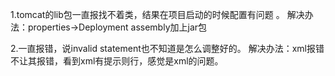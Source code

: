1.tomcat的lib包一直报找不着类，结果在项目启动的时候配置有问题 。
解决办法：properties->Deployment assembly加上jar包

2.一直报错，说invalid statement也不知道是怎么调整好的。
解决办法：xml报错不让其报错，看到xml有提示则行，感觉是xml的问题。